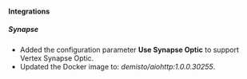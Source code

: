 
#### Integrations
##### Synapse
- Added the configuration parameter **Use Synapse Optic** to support Vertex Synapse Optic.
- Updated the Docker image to: *demisto/aiohttp:1.0.0.30255*.
